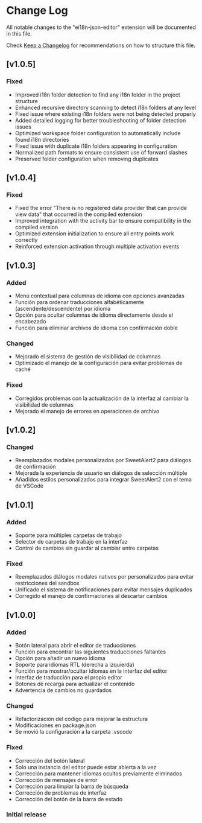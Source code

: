 # Change Log

All notable changes to the "ei18n-json-editor" extension will be documented in this file.

Check [Keep a Changelog](http://keepachangelog.com/) for recommendations on how to structure this file.

## [v1.0.5]

### Fixed
- Improved i18n folder detection to find any i18n folder in the project structure
- Enhanced recursive directory scanning to detect i18n folders at any level
- Fixed issue where existing i18n folders were not being detected properly
- Added detailed logging for better troubleshooting of folder detection issues
- Optimized workspace folder configuration to automatically include found i18n directories
- Fixed issue with duplicate i18n folders appearing in configuration
- Normalized path formats to ensure consistent use of forward slashes
- Preserved folder configuration when removing duplicates

## [v1.0.4]

### Fixed
- Fixed the error "There is no registered data provider that can provide view data" that occurred in the compiled extension
- Improved integration with the activity bar to ensure compatibility in the compiled version
- Optimized extension initialization to ensure all entry points work correctly
- Reinforced extension activation through multiple activation events

## [v1.0.3]

### Added
- Menú contextual para columnas de idioma con opciones avanzadas
- Función para ordenar traducciones alfabéticamente (ascendente/descendente) por idioma
- Opción para ocultar columnas de idioma directamente desde el encabezado
- Función para eliminar archivos de idioma con confirmación doble

### Changed
- Mejorado el sistema de gestión de visibilidad de columnas
- Optimizado el manejo de la configuración para evitar problemas de caché

### Fixed
- Corregidos problemas con la actualización de la interfaz al cambiar la visibilidad de columnas
- Mejorado el manejo de errores en operaciones de archivo

## [v1.0.2]

### Changed
- Reemplazados modales personalizados por SweetAlert2 para diálogos de confirmación
- Mejorada la experiencia de usuario en diálogos de selección múltiple
- Añadidos estilos personalizados para integrar SweetAlert2 con el tema de VSCode

## [v1.0.1]

### Added
- Soporte para múltiples carpetas de trabajo
- Selector de carpetas de trabajo en la interfaz
- Control de cambios sin guardar al cambiar entre carpetas

### Fixed
- Reemplazados diálogos modales nativos por personalizados para evitar restricciones del sandbox
- Unificado el sistema de notificaciones para evitar mensajes duplicados
- Corregido el manejo de confirmaciones al descartar cambios

## [v1.0.0]

### Added
- Botón lateral para abrir el editor de traducciones
- Función para encontrar las siguientes traducciones faltantes
- Opción para añadir un nuevo idioma
- Soporte para idiomas RTL (derecha a izquierda)
- Función para mostrar/ocultar idiomas en la interfaz del editor
- Interfaz de traducción para el propio editor
- Botones de recarga para actualizar el contenido
- Advertencia de cambios no guardados

### Changed
- Refactorización del código para mejorar la estructura
- Modificaciones en package.json
- Se movió la configuración a la carpeta .vscode

### Fixed
- Corrección del botón lateral
- Solo una instancia del editor puede estar abierta a la vez
- Corrección para mantener idiomas ocultos previamente eliminados
- Corrección de mensajes de error
- Corrección para limpiar la barra de búsqueda
- Corrección de problemas de interfaz
- Corrección del botón de la barra de estado

### Initial release